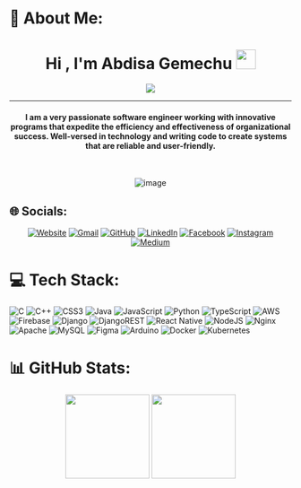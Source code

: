 # 💫 About Me:
<h1 align="center">Hi , I'm Abdisa Gemechu <img src="https://media.giphy.com/media/hvRJCLFzcasrR4ia7z/giphy.gif" width="35"></h1>
<p align="center">
 <a href="https://github.com/DenverCoder1/readme-typing-svg"><img src="https://readme-typing-svg.herokuapp.com?lines=Hey!+It's+Abdisa!;Compute+Engineer;Web+Developer;Devops+Engineer;Embeded+Engineer;Always%20learning%20new%20things&center=true&width=500&height=50&font=georgia"></a>
</p>
<hr/>
<h4 align="center"> I am a very passionate software engineer working with innovative programs that expedite the efficiency and effectiveness of organizational success. Well-versed in technology and writing code to create systems that are reliable and user-friendly.</h4>
<br>
<p align="center"> <img src="https://komarev.com/ghpvc/?username=abdisag1&label=Abdisa's%20Profile%20Views%20&color=dc143c&style=plastic" alt="image" /> </p>


## 🌐 Socials:
<p align="center">
  <a href="#"><img src="https://img.icons8.com/bubbles/50/000000/web.png" alt="Website"/></a>
	<a href="mailto:myabdisa@gmail.com"><img src="https://img.icons8.com/bubbles/50/000000/gmail.png" alt="Gmail"/></a>
	<a href="https://github.com/abdisag1"><img src="https://img.icons8.com/bubbles/50/000000/github.png" alt="GitHub"/></a>
	<a href="https://linkedin.com/in/abdisa-gemechu"><img src="https://img.icons8.com/bubbles/50/000000/linkedin.png" alt="LinkedIn"/></a>
	<a href="https://www.facebook.com/abdisag1"><img src="https://img.icons8.com/bubbles/50/000000/facebook-new.png" alt="Facebook"/></a>
	<a href="https://instagram.com/abdisag1"><img src="https://img.icons8.com/bubbles/50/000000/instagram.png" alt="Instagram"/></a>
	<a href="https://medium.com/@abdisag1"><img src="https://img.shields.io/badge/Medium-12100E?logo=medium&logoColor=white)" alt="Medium"/></a>
</p>


# 💻 Tech Stack:
![C](https://img.shields.io/badge/c-%2300599C.svg?style=flat&logo=c&logoColor=white) ![C++](https://img.shields.io/badge/c++-%2300599C.svg?style=flat&logo=c%2B%2B&logoColor=white) ![CSS3](https://img.shields.io/badge/css3-%231572B6.svg?style=flat&logo=css3&logoColor=white) ![Java](https://img.shields.io/badge/java-%23ED8B00.svg?style=flat&logo=java&logoColor=white) ![JavaScript](https://img.shields.io/badge/javascript-%23323330.svg?style=flat&logo=javascript&logoColor=%23F7DF1E) ![Python](https://img.shields.io/badge/python-3670A0?style=flat&logo=python&logoColor=ffdd54) ![TypeScript](https://img.shields.io/badge/typescript-%23007ACC.svg?style=flat&logo=typescript&logoColor=white) ![AWS](https://img.shields.io/badge/AWS-%23FF9900.svg?style=flat&logo=amazon-aws&logoColor=white) ![Firebase](https://img.shields.io/badge/firebase-%23039BE5.svg?style=flat&logo=firebase)  ![Django](https://img.shields.io/badge/django-%23092E20.svg?style=flat&logo=django&logoColor=white) ![DjangoREST](https://img.shields.io/badge/DJANGO-REST-ff1709?style=flat&logo=django&logoColor=white&color=ff1709&labelColor=gray)  ![React Native](https://img.shields.io/badge/react_native-%2320232a.svg?style=flat&logo=react&logoColor=%2361DAFB) ![NodeJS](https://img.shields.io/badge/node.js-6DA55F?style=flat&logo=node.js&logoColor=white) ![Nginx](https://img.shields.io/badge/nginx-%23009639.svg?style=flat&logo=nginx&logoColor=white) ![Apache](https://img.shields.io/badge/apache-%23D42029.svg?style=flat&logo=apache&logoColor=white)  ![MySQL](https://img.shields.io/badge/mysql-%2300f.svg?style=flat&logo=mysql&logoColor=white) 	![Figma](https://img.shields.io/badge/figma-%23F24E1E.svg?style=flat&logo=figma&logoColor=white)  ![Arduino](https://img.shields.io/badge/-Arduino-00979D?style=flat&logo=Arduino&logoColor=white) ![Docker](https://img.shields.io/badge/docker-%230db7ed.svg?style=flat&logo=docker&logoColor=white) ![Kubernetes](https://img.shields.io/badge/kubernetes-%23326ce5.svg?style=flat&logo=kubernetes&logoColor=white)
# 📊 GitHub Stats:
<p align= "center">
  <img height= "150" src="https://github-readme-stats.vercel.app/api?username=abdisag1&theme=react&show_icons=true&include_all_commits=true" />
<img height= "150" src="https://github-readme-stats.vercel.app/api/top-langs/?username=abdisag1&theme=react&layout=compact" />
</p>
